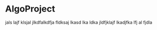 # AlgoProject
jals lajf klsjal jlkdfalkdfja fldksaj lkasd lka ldka jldfjklajf lkadjfka lfj al fjdla 
